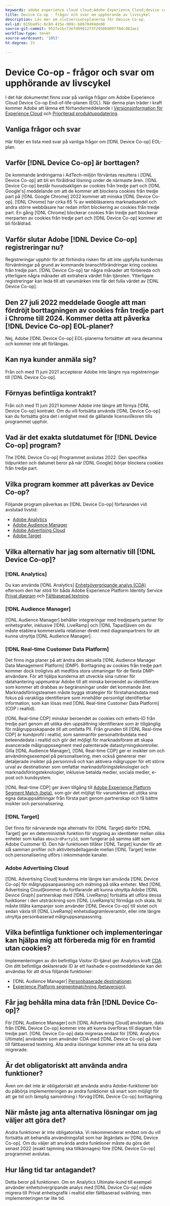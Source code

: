 ```yaml
---
keywords: adobe experience cloud cloud;Adobe Experience Cloud;device co-op;Device Co-op;end of life
title: Device Co-op - frågor och svar om upphörande av livscykel
description: Läs mer om slutversionsplanerna för Device Co-op.
exl-id: 015ba95c-0c8d-415e-969c-b8670494de98
source-git-commit: 952fe1bc73efd99812f3f2950b009ff8dcd83ae1
workflow-type: tm+mt
source-wordcount: '1053'
ht-degree: 1%

---
```


# Device Co-op - frågor och svar om upphörande av livscykel

I det här dokumentet finns svar på vanliga frågor om Adobe Experience Cloud Device Co-op End-of-life-planen (EOL). När denna plan träder i kraft kommer Adobe att lämna ett förhandsmeddelande i [Versionsinformation för Experience Cloud](https://experienceleague.adobe.com/docs/release-notes/experience-cloud/current.html) och [Prioriterad produktuppdatering](https://www.adobe.com/subscription/priority-product-update.html).

## Vanliga frågor och svar 

Här följer en lista med svar på vanliga frågor om [!DNL Device Co-op] EOL-plan.

## Varför [!DNL Device Co-op] är borttagen?

De kommande ändringarna i AdTech-miljön förväntas resultera i [!DNL Device Co-op] att bli en föråldrad lösning under de närmaste åren. [!DNL Device Co-op] består huvudsakligen av cookies från tredje part och [!DNL Google's] meddelande om att de kommer att blockera cookies från tredje part på [!DNL Google Chrome] 2022 kommer att minska [!DNL Device Co-op]. [!DNL Chrome] har cirka 65 % av webbläsarens marknadsandel och andra större webbläsare har redan infört blockering av cookies från tredje part. En gång [!DNL Chrome] blockerar cookies från tredje part blockerar merparten av cookies från tredje part och [!DNL Device Co-op] kommer att bli föråldrad.

## Varför slutar Adobe [!DNL Device Co-op] registreringar nu?

Registreringar upphör för att förhindra risken för att inte uppfylla kundernas förväntningar på grund av kommande branschförändringar kring cookies från tredje part. [!DNL Device Co-op] tar några månader att förbereda och ytterligare några månader att extrahera värdet från tjänsten. Ytterligare registreringar kan leda till att varumärken inte får det fulla värdet av [!DNL Device Co-op].

## Den 27 juli 2022 meddelade Google att man fördröjt borttagningen av cookies från tredje part i Chrome till 2024. Kommer detta att påverka [!DNL Device Co-op] EOL-planer?

Nej, Adobe [!DNL Device Co-op] EOL-planerna fortsätter att vara desamma och kommer inte att förlängas.

## Kan nya kunder anmäla sig?

Från och med 11 juni 2021 accepterar Adobe inte längre nya registreringar till [!DNL Device Co-op].

## Förnyas befintliga kontrakt?

Från och med 11 juni 2021 kommer Adobe inte längre att förnya [!DNL Device Co-op] kontrakt. Om du vill fortsätta använda [!DNL Device Co-op] kan du fortsätta göra det i enlighet med de gällande licensvillkoren tills programmet upphör.

## Vad är det exakta slutdatumet för [!DNL Device Co-op] program?

The [!DNL Device Co-op] Programmet avslutas 2022. Den specifika tidpunkten och datumet beror på när [!DNL Google] börjar blockera cookies från tredje part.

## Vilka program kommer att påverkas av Device Co-op?

Följande program påverkas av [!DNL Device Co-op] förfaranden vid avslutad livstid:

- [Adobe Analytics](https://experienceleague.adobe.com/docs/analytics.html?lang=en)
- [Adobe Audience Manager](https://experienceleague.adobe.com/docs/audience-manager/user-guide/overview/aam-overview.html?lang=en)
- [Adobe Advertising Cloud](https://experienceleague.adobe.com/docs/advertising-cloud.html?lang=en)
- [Adobe Target](https://experienceleague.adobe.com/docs/target/using/introduction/intro.html?lang=en)

## Vilka alternativ har jag som alternativ till [!DNL Device Co-op]?

### [!DNL Analytics]

Du kan använda [!DNL Analytics] [Enhetsövergripande analys (CDA)](https://experienceleague.adobe.com/docs/analytics/components/cda/overview.html) eftersom den har stöd för båda Adobe Experience Platform Identity Service [Privat diagram](https://experienceleague.adobe.com/docs/analytics/components/cda/device-graph.html?lang=en) och [Fältbaserad textning](https://experienceleague.adobe.com/docs/analytics/components/cda/field-based-stitching.html?lang=en).

### [!DNL Audience Manager]

[!DNL Audience Manager] behåller integreringar med tredjeparts partner för enhetsgrafer, inklusive [!DNL LiveRamp] och [!DNL Tapad]även om du måste etablera kommersiella relationer direkt med diagrampartners för att kunna utnyttja [!DNL Audience Manager].

### [!DNL Real-time Customer Data Platform]

Det finns inga planer på att ändra den aktuella [!DNL Audience Manager Data Management Platform] (DMP). Borttagning av cookies från tredje part kommer dock troligtvis att medföra stora utmaningar för de flesta DMP-användare. För att hjälpa kunderna att utveckla sina rutiner för datahantering uppmuntrar Adobe till att minska beroendet av identifierare som kommer att drabbas av begränsningar under det kommande året. Marknadsföringsteamen måste bygga strategier för förstahandsdata med fokus på varaktiga identifierare som innehåller personligt identifierbar information, som kan lösas med [!DNL Real-time Customer Data Platform] (CDP i realtid).

[!DNL Real-time CDP] minskar beroendet av cookies och enhets-ID från tredje part genom att utöka den uppsättning identifierare som är tillgänglig för målgruppsskapande till att omfatta PII. Från grunden till [!DNL Real-time CDP] är kundprofil i realtid, som sammanför personattributdata med beteendedata i realtid och gör det möjligt för marknadsförare att skapa avancerade målgruppssegment med patenterade datastyrningskontroller. Gilla [!DNL Audience Manager], [!DNL Real-time CDP] ger er insikter om och användningsexempel på personalisering, men också genererar mer detaljerade insikter på personnivå och kan aktivera målgrupper för ett större urval av destinationer som omfattar marknadsföringsteknologier och marknadsföringsteknologier, inklusive betalda medier, sociala medier, e-post och kundsystem.

[!DNL Real-time CDP] ger även tillgång till [Adobe Experience Platform Segment Match (beta)](https://experienceleague.adobe.com/docs/experience-platform/segmentation/ui/segment-match/overview.html?lang=en), som gör det möjligt för varumärken att utöka sina egna datauppsättningar från första part genom partnerskap och få bättre insikter och personalisering.

### [!DNL Target]

Det finns för närvarande inga alternativ för [!DNL Target] därför [!DNL Target] ger en deterministisk funktion för stygning av identiteter mellan olika enheter som kallas `mbox3rdPartyId`, som fungerar på samma sätt som Adobe Customer ID. Den här funktionen tillåter [!DNL Target] kunder för att slå samman profiler och aktivitetsdeltagande mellan [!DNL Target] tester och personalisering utförs i inkommande kanaler.

### Adobe Advertising Cloud

[!DNL Advertising Cloud] kunderna inte längre kan använda [!DNL Device Co-op] för målgruppsanpassning och mätning på olika enheter. Med [!DNL Advertising Cloud]kommer du fortfarande att kunna utnyttja Adobe [!DNL Device Graph] partnerskap med [!DNL LiveRamp] fortsätta att utföra dessa funktioner i den utsträckning som [!DNL LiveRamp’s] förmåga och skala. Ni måste tillåta kampanjer som använder [!DNL Device Co-op] till slutet och sedan växla till [!DNL LiveRamp] enhetsdiagramleverantör, eller inte längre utnyttja personbaserad målgruppsanpassning.

## Vilka befintliga funktioner och implementeringar kan hjälpa mig att förbereda mig för en framtid utan cookies?

Implementeringen av din befintliga Visitor ID-tjänst ger Analytics kraft [CDA](https://experienceleague.adobe.com/docs/analytics/components/cda/overview.html). Om ditt befintliga deklarerade ID är ett hashade e-postmeddelande kan det användas för att driva följande funktioner:

- [!DNL Audience Manager] [Personbaserade destinationer](https://experienceleague.adobe.com/docs/audience-manager/user-guide/features/destinations/people-based/people-based-destinations-overview.html).
- [Experience Platform segmentmatchning (betaversion)](https://experienceleague.adobe.com/docs/experience-platform/segmentation/ui/segment-match/overview.html?lang=en).

## Får jag behålla mina data från [!DNL Device Co-op]?

För [!DNL Audience Manager] och [!DNL Advertising Cloud] användare, data från [!DNL Device Co-op] kommer inte att kunna överföras till diagram från tredje part. [!DNL Device Co-op] data migreras endast för [!DNL Analytics Ultimate] användare som använder CDA med [!DNL Device Co-op] gå över till fältbaserad textning. Alla andra lösningar kommer inte att ha sina data migrerade.

## Är det obligatoriskt att använda andra funktioner?

Även om det inte är obligatoriskt att använda andra Adobe-funktioner bör du påbörja implementeringen av andra funktioner så snart som möjligt för att ge tid och lämplig samordning i förväg [!DNL Device Co-op] borttagning.

## När måste jag anta alternativa lösningar om jag väljer att göra det?

Andra funktioner är inte obligatoriska. Vi rekommenderar endast om du vill fortsätta att behandla användningsfall som har åtgärdats av [!DNL Device Co-op]. Om du väljer att använda andra funktioner måste du göra det senast 2022 (exakt tajmning ska tillkännages) före [!DNL Device Co-op] programmet avslutas.

## Hur lång tid tar antagandet?

Detta beror på funktionen. Om en Analytics Ultimate-kund till exempel använder enhetsövergripande analys med [!DNL Device Co-op] måste migrera till Privat enhetsgrafik i realtid eller fältbaserad svällning, men implementeringen tar lite tid.
